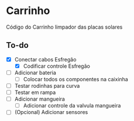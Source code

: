 # Carrinho
Código do Carrinho limpador das placas solares


## To-do
 - [x] Conectar cabos Esfregão
    - [x] Codificar controle Esfregão
 - [ ] Adicionar bateria
    - [ ] Colocar todos os componentes na caixinha
 - [ ] Testar rodinhas para curva
 - [ ] Testar em rampa
 - [ ] Adicionar mangueira
    - [ ] Adicionar controle da valvula mangueira
 - [ ] (Opcional) Adicionar sensores 
